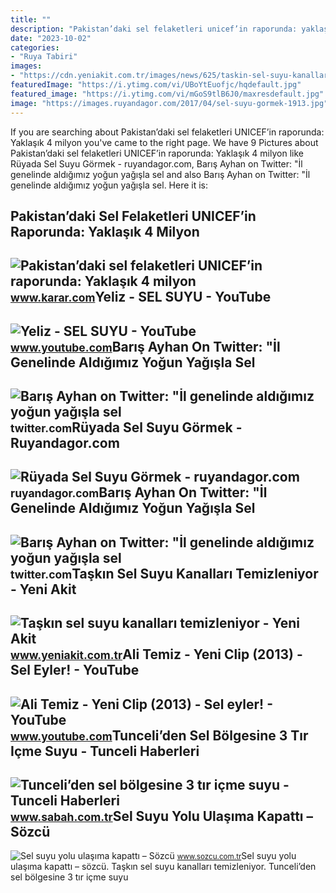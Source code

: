 ```yaml
---
title: ""
description: "Pakistan’daki sel felaketleri unicef’in raporunda: yaklaşık 4 milyon"
date: "2023-10-02"
categories:
- "Ruya Tabiri"
images:
- "https://cdn.yeniakit.com.tr/images/news/625/taskin-sel-suyu-kanallari-temizleniyor-1564734804.jpg"
featuredImage: "https://i.ytimg.com/vi/UBoYtEuofjc/hqdefault.jpg"
featured_image: "https://i.ytimg.com/vi/mGoS9tlB6J0/maxresdefault.jpg"
image: "https://images.ruyandagor.com/2017/04/sel-suyu-gormek-1913.jpg"
---
```


If you are searching about Pakistan’daki sel felaketleri UNICEF’in raporunda: Yaklaşık 4 milyon you've came to the right page. We have 9 Pictures about Pakistan’daki sel felaketleri UNICEF’in raporunda: Yaklaşık 4 milyon like Rüyada Sel Suyu Görmek - ruyandagor.com, Barış Ayhan on Twitter: "İl genelinde aldığımız yoğun yağışla sel and also Barış Ayhan on Twitter: "İl genelinde aldığımız yoğun yağışla sel. Here it is:

Pakistan’daki Sel Felaketleri UNICEF’in Raporunda: Yaklaşık 4 Milyon
--------------------------------------------------------------------

 ![Pakistan’daki sel felaketleri UNICEF’in raporunda: Yaklaşık 4 milyon](https://cdn.karar.com/news/1573721.jpg) <small>www.karar.com</small>Yeliz - SEL SUYU - YouTube
--------------------------

 ![Yeliz - SEL SUYU - YouTube](https://i.ytimg.com/vi/mGoS9tlB6J0/maxresdefault.jpg) <small>www.youtube.com</small>Barış Ayhan On Twitter: "İl Genelinde Aldığımız Yoğun Yağışla Sel
-----------------------------------------------------------------

 ![Barış Ayhan on Twitter: "İl genelinde aldığımız yoğun yağışla sel](https://pbs.twimg.com/media/Fx7cHhSXoAEOKR6.jpg) <small>twitter.com</small>Rüyada Sel Suyu Görmek - Ruyandagor.com
---------------------------------------

 ![Rüyada Sel Suyu Görmek - ruyandagor.com](https://images.ruyandagor.com/2017/04/sel-suyu-gormek-1913.jpg) <small>ruyandagor.com</small>Barış Ayhan On Twitter: "İl Genelinde Aldığımız Yoğun Yağışla Sel
-----------------------------------------------------------------

 ![Barış Ayhan on Twitter: "İl genelinde aldığımız yoğun yağışla sel](https://pbs.twimg.com/media/Fx7cG1tXsAAEjB6.jpg) <small>twitter.com</small>Taşkın Sel Suyu Kanalları Temizleniyor - Yeni Akit
--------------------------------------------------

 ![Taşkın sel suyu kanalları temizleniyor - Yeni Akit](https://cdn.yeniakit.com.tr/images/news/625/taskin-sel-suyu-kanallari-temizleniyor-1564734804.jpg) <small>www.yeniakit.com.tr</small>Ali Temiz - Yeni Clip (2013) - Sel Eyler! - YouTube
---------------------------------------------------

 ![Ali Temiz - Yeni Clip (2013) - Sel eyler! - YouTube](https://i.ytimg.com/vi/UBoYtEuofjc/hqdefault.jpg) <small>www.youtube.com</small>Tunceli’den Sel Bölgesine 3 Tır Içme Suyu - Tunceli Haberleri
-------------------------------------------------------------

 ![Tunceli’den sel bölgesine 3 tır içme suyu - Tunceli Haberleri](https://isbh.tmgrup.com.tr/sbh/2021/08/14/650x344/tunceliden-selden-etkilenen-kastamonu-ve-sinopa-3-1628954115107.jpg) <small>www.sabah.com.tr</small>Sel Suyu Yolu Ulaşıma Kapattı – Sözcü
-------------------------------------

 ![Sel suyu yolu ulaşıma kapattı – Sözcü](https://i.sozcucdn.com/wp-content/uploads/2015/06/13/67033.jpg?w=776&h=436&mode=crop) <small>www.sozcu.com.tr</small>Sel suyu yolu ulaşıma kapattı – sözcü. Taşkın sel suyu kanalları temizleniyor. Tunceli’den sel bölgesine 3 tır içme suyu
